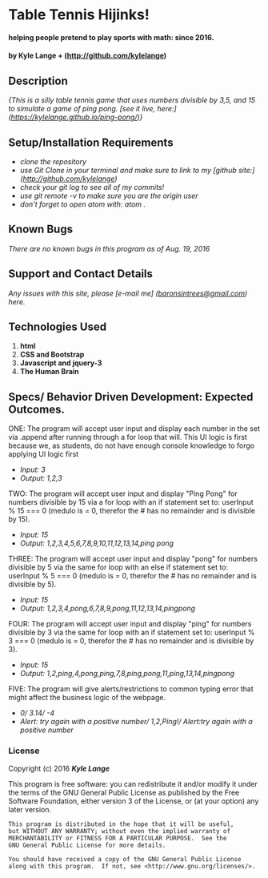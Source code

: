 # Table Tennis Hijinks!

#### helping people pretend to play sports with math: since 2016.

#### by Kyle Lange + (http://github.com/kylelange)

## Description

_{This is a silly table tennis game that uses numbers divisible by 3,5, and 15 to simulate a game of ping pong. [see it live, here:] (https://kylelange.github.io/ping-pong/)}_

## Setup/Installation Requirements

* _clone the repository_
* _use Git Clone in your terminal and make sure to link to my [github site:] (http://github.com/kylelange)_
* _check your git log to see all of my commits!_
* _use git remote -v to make sure you are the origin user_
* _don't forget to open atom with: atom ._


## Known Bugs

_There are no known bugs in this program as of Aug. 19, 2016_

## Support and Contact Details

_Any issues with this site, please [e-mail me] (baronsintrees@gmail.com) here._

## Technologies Used

1. **html**
2. **CSS and Bootstrap**
3. **Javascript and jquery-3**
4. **The Human Brain**

## Specs/ Behavior Driven Development: Expected Outcomes.

ONE: The program will accept user input and display each number in the set via .append after running through a for loop that will.  This UI logic is first because we, as students, do not have enough console knowledge to forgo applying UI logic first
  * _Input: 3_
  * _Output: 1,2,3_

TWO: The program will accept user input and display "Ping Pong" for numbers divisible by 15 via a for loop with an if statement set to: userInput % 15 === 0 (medulo is = 0, therefor the # has no remainder and is divisible by 15).
  * _Input: 15_
  * _Output: 1,2,3,4,5,6,7,8,9,10,11,12,13,14,ping pong_

THREE: The program will accept user input and display "pong" for numbers divisible by 5 via the same for loop with an else if statement set to: userInput % 5 === 0 (medulo is = 0, therefor the # has no remainder and is divisible by 5).
  * _Input: 15_
  * _Output: 1,2,3,4,pong,6,7,8,9,pong,11,12,13,14,pingpong_

FOUR: The program will accept user input and display "ping" for numbers divisible by 3 via the same for loop with an if statement set to: userInput % 3 === 0 (medulo is = 0, therefor the # has no remainder and is divisible by 3).
  * _Input: 15_
  * _Output: 1,2,ping,4,pong,ping,7,8,ping,pong,11,ping,13,14,pingpong_

FIVE:  The program will give alerts/restrictions to common typing error that might affect the business logic of the webpage.
  * _0/ 3.14/ -4_
  * _Alert: try again with a positive number/ 1,2,Ping!/ Alert:try again with a positive number_

### License


Copyright (c) 2016 **_Kyle Lange_**

This program is free software: you can redistribute it and/or modify
    it under the terms of the GNU General Public License as published by
    the Free Software Foundation, either version 3 of the License, or
    (at your option) any later version.

    This program is distributed in the hope that it will be useful,
    but WITHOUT ANY WARRANTY; without even the implied warranty of
    MERCHANTABILITY or FITNESS FOR A PARTICULAR PURPOSE.  See the
    GNU General Public License for more details.

    You should have received a copy of the GNU General Public License
    along with this program.  If not, see <http://www.gnu.org/licenses/>.
